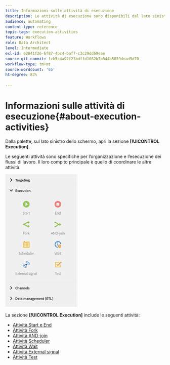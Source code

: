 ```yaml
---
title: Informazioni sulle attività di esecuzione
description: Le attività di esecuzione sono disponibili dal lato sinistro dello schermo.
audience: automating
content-type: reference
topic-tags: execution-activities
feature: Workflows
role: Data Architect
level: Intermediate
exl-id: e2841f26-6f87-4bc4-baf7-c3c29dd69eae
source-git-commit: fcb5c4a92f23bdffd1082b7b044b5859dead9d70
workflow-type: tm+mt
source-wordcount: '65'
ht-degree: 83%

---
```


# Informazioni sulle attività di esecuzione{#about-execution-activities}

Dalla palette, sul lato sinistro dello schermo, apri la sezione **[!UICONTROL Execution]**.

Le seguenti attività sono specifiche per l’organizzazione e l’esecuzione dei flussi di lavoro. Il loro compito principale è quello di coordinare le altre attività.

![](assets/wkf_execution_activities.png)

La sezione **[!UICONTROL Execution]** include le seguenti attività:

* [Attività Start e End](../../automating/using/start-and-end.md)
* [Attività Fork](../../automating/using/fork.md)
* [Attività AND-join](../../automating/using/and-join.md)
* [Attività Scheduler](../../automating/using/scheduler.md)
* [Attività Wait](../../automating/using/wait.md)
* [Attività External signal](../../automating/using/external-signal.md)
* [Attività Test](../../automating/using/test.md)

